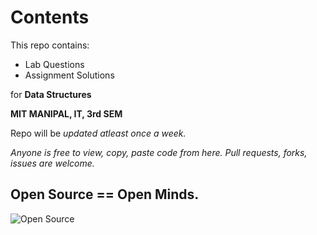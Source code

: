 Contents
========
This repo contains:
  + Lab Questions
  + Assignment Solutions

for **Data Structures**

**MIT MANIPAL, IT, 3rd SEM**

Repo will be *updated atleast once a week.*

_Anyone is free to view, copy, paste code from here.
 Pull requests, forks, issues are welcome._ 

Open Source == Open Minds.
-------------------------
 
![Open Source](https://encrypted-tbn2.gstatic.com/images?q=tbn:ANd9GcRgStm2vUbgtDJ_zuTZlC5-S5pff2Cf4u9zrSood_WXs9qzAnOMkm1ptg)

